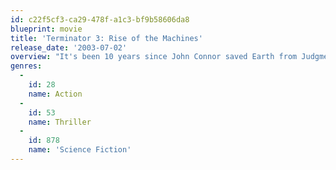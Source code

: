 ```yaml
---
id: c22f5cf3-ca29-478f-a1c3-bf9b58606da8
blueprint: movie
title: 'Terminator 3: Rise of the Machines'
release_date: '2003-07-02'
overview: "It's been 10 years since John Connor saved Earth from Judgment Day, and he's now living under the radar, steering clear of using anything Skynet can trace. That is, until he encounters T-X, a robotic assassin ordered to finish what T-1000 started. Good thing Connor's former nemesis, the Terminator, is back to aid the now-adult Connor … just like he promised."
genres:
  -
    id: 28
    name: Action
  -
    id: 53
    name: Thriller
  -
    id: 878
    name: 'Science Fiction'
---
```

